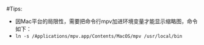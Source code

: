 #Tips:
- 因Mac平台的局限性，需要把命令行mpv加进环境变量才能显示缩略图，命令如下：
- `ln -s /Applications/mpv.app/Contents/MacOS/mpv /usr/local/bin`

